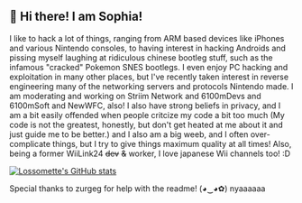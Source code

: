 ## 👋 Hi there! I am Sophia!

I like to hack a lot of things, ranging from ARM based devices like iPhones and various Nintendo consoles, to having interest in hacking Androids and pissing myself laughing at ridiculous chinese bootleg stuff, such as the infamous "cracked" Pokemon SNES bootlegs. I even enjoy PC hacking and exploitation in many other places, but I've recently taken interest in reverse engineering many of the networking servers and protocols Nintendo made. I am moderating and working on Striim Network and 6100mDevs and 6100mSoft and NewWFC, also! I also have strong beliefs in privacy, and I am a bit easily offended when people critcize my code a bit too much (My code is not the greatest, honestly, but don't get heated at me about it and just guide me to be better.) and I also am a big weeb, and I often over-complicate things, but I try to give things maximum quality at all times!
Also, being a former WiiLink24 ~~dev~~ ~~&~~ worker, I love japanese Wii channels too! :D

[![Lossomette's GitHub stats](https://github-readme-stats.vercel.app/api?username=sophia-angel)](https://github.com/anuraghazra/github-readme-stats)

Special thanks to zurgeg for help with the readme! (◕‿◕✿) nyaaaaaa
